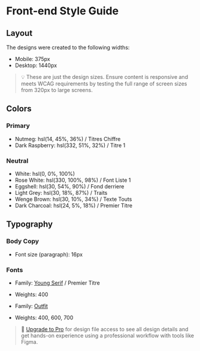 # Front-end Style Guide

## Layout

The designs were created to the following widths:

- Mobile: 375px
- Desktop: 1440px

> 💡 These are just the design sizes. Ensure content is responsive and meets WCAG requirements by testing the full range of screen sizes from 320px to large screens.

## Colors

### Primary

- Nutmeg: hsl(14, 45%, 36%) / Titres Chiffre
- Dark Raspberry: hsl(332, 51%, 32%) / Titre 1

### Neutral

- White: hsl(0, 0%, 100%)
- Rose White: hsl(330, 100%, 98%) / Font Liste 1
- Eggshell: hsl(30, 54%, 90%) / Fond derriere
- Light Grey: hsl(30, 18%, 87%) / Traits
- Wenge Brown: hsl(30, 10%, 34%) / Texte Touts
- Dark Charcoal: hsl(24, 5%, 18%) / Premier Titre

## Typography

### Body Copy

- Font size (paragraph): 16px

### Fonts

- Family: [Young Serif](https://fonts.google.com/specimen/Young+Serif) / Premier Titre
- Weights: 400

- Family: [Outfit](https://fonts.google.com/specimen/Outfit)
- Weights: 400, 600, 700

> 💎 [Upgrade to Pro](https://www.frontendmentor.io/pro?ref=style-guide) for design file access to see all design details and get hands-on experience using a professional workflow with tools like Figma.
